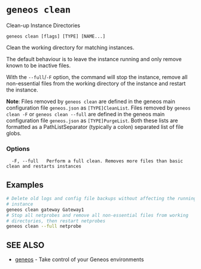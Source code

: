 # `geneos clean`

Clean-up Instance Directories

```text
geneos clean [flags] [TYPE] [NAME...]
```

Clean the working directory for matching instances.

The default behaviour is to leave the instance running and only remove
known to be inactive files.

With the `--full`/`-F` option, the command will stop the instance,
remove all non-essential files from the working directory of the
instance and restart the instance.

**Note**: Files removed by `geneos clean` are defined in the geneos main
configuration file `geneos.json` as `[TYPE]CleanList`. Files removed by
`geneos clean -F` or `geneos clean --full` are defined in the geneos
main configuration file `geneos.json` as `[TYPE]PurgeList`. Both these
lists are formatted as a PathListSeparator (typically a colon) separated
list of file globs.

### Options

```text
  -F, --full   Perform a full clean. Removes more files than basic clean and restarts instances
```

## Examples

```bash
# Delete old logs and config file backups without affecting the running
# instance
geneos clean gateway Gateway1
# Stop all netprobes and remove all non-essential files from working 
# directories, then restart netprobes
geneos clean --full netprobe

```

## SEE ALSO

* [geneos](geneos.md)	 - Take control of your Geneos environments
